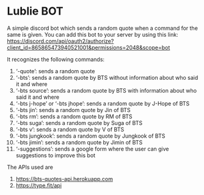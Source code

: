 # Lublie BOT

A simple discord bot which sends a random quote when a command for the same is given.
You can add this bot to your server by using this link: https://discord.com/api/oauth2/authorize?client_id=865865473940521001&permissions=2048&scope=bot

It recognizes the following commands:
1.	‘-quote’: sends a random quote
2.	‘-bts’: sends a random quote by BTS without information about who said it and where
3.	‘-bts source’: sends a random quote by BTS with information about who said it and where
4.	‘-bts j-hope’ or ‘-bts jhope’: sends a random quote by J-Hope of BTS
5.	‘-bts jin’: sends a random quote by Jin of BTS
6.	‘-bts rm’: sends a random quote by RM of BTS
7.	‘-bts suga’: sends a random quote by Suga of BTS
8.	‘-bts v’: sends a random quote by V of BTS
9.	‘-bts jungkook’: sends a random quote by Jungkook of BTS
10.	‘-bts jimin’: sends a random quote by Jimin of BTS
11.	‘-suggestions’: sends a google form where the user can give suggestions to improve this bot

The APIs used are 
1.	https://bts-quotes-api.herokuapp.com
2.	https://type.fit/api

